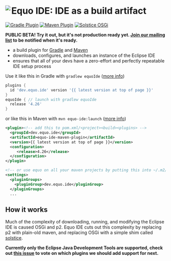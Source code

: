 # <image align="left" src=".github/equo_logo.svg"> Equo IDE: IDE as a build artifact

[![Gradle Plugin](https://img.shields.io/gradle-plugin-portal/v/dev.equo.ide?color=blue&label=gradle%20plugin)](plugin-gradle)
[![Maven Plugin](https://img.shields.io/maven-central/v/dev.equo.ide/equo-ide-maven-plugin?color=blue&label=maven%20plugin)](plugin-maven)
[![Solstice OSGi](https://img.shields.io/maven-central/v/dev.equo.ide/solstice?color=blue&label=solstice%20OSGi)](solstice)

**PUBLIC BETA! Try it out, but it's not production ready yet. [Join our mailing list](https://equo.dev/ide) to be notified when it's ready.**

- a build plugin for [Gradle](plugin-gradle) and [Maven](plugin-maven)
- downloads, configures, and launches an instance of the Eclipse IDE
- ensures that all of your devs have a zero-effort and perfectly repeatable IDE setup process

Use it like this in Gradle with `gradlew equoIde` ([more info](plugin-gradle))

```gradle
plugins {
  id 'dev.equo.ide' version '{{ latest version at top of page }}'
}
equoIde { // launch with gradlew equoIde
  release '4.26'
}
```

or like this in Maven with `mvn equo-ide:launch` ([more info](plugin-maven))

```xml
<plugin><!-- add this to pom.xml/<project><build><plugins> -->
  <groupId>dev.equo.ide</groupId>
  <artifactId>equo-ide-maven-plugin</artifactId>
  <version>{{ latest version at top of page }}</version>
  <configuration>
     <release>4.26</release>
  </configuration>
</plugin>

<!-- or use equo on all your maven projects by putting this into ~/.m2/settings.xml -->
<settings> 
  <pluginGroups>
    <pluginGroup>dev.equo.ide</pluginGroup>
  </pluginGroups>
  ...
```

## How it works

Much of the complexity of downloading, running, and modifying the Eclipse IDE is caused OSGi and p2. Equo IDE cuts out this complexity by replacing p2 with plain-old maven, and replacing OSGi with a simple shim called [solstice](https://github.com/equodev/equo-ide/tree/main/solstice).

**Currently only the Eclipse Java Development Tools are supported, check out [this issue](https://github.com/equodev/equo-ide/issues/1) to vote on which plugins we should add support for next.**